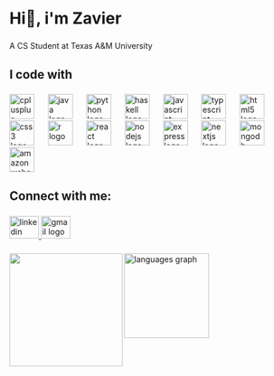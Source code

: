 <h1 align="left">Hi👋, i'm Zavier</h1>

###

<p align="left">A CS Student at Texas A&M University</p>

###

<h2 align="left">I code with</h2>

###

<div align="left">
  <img src="https://skillicons.dev/icons?i=cpp" height="44" alt="cplusplus logo"  />
  <img width="16" />
  <img src="https://skillicons.dev/icons?i=java" height="44" alt="java logo"  />
  <img width="16" />
  <img src="https://skillicons.dev/icons?i=py" height="44" alt="python logo"  />
  <img width="16" />
  <img src="https://cdn.jsdelivr.net/gh/devicons/devicon/icons/haskell/haskell-original.svg" height="44" alt="haskell logo"  />
  <img width="16" />
  <img src="https://skillicons.dev/icons?i=js" height="44" alt="javascript logo"  />
  <img width="16" />
  <img src="https://skillicons.dev/icons?i=ts" height="44" alt="typescript logo"  />
  <img width="16" />
  <img src="https://skillicons.dev/icons?i=html" height="44" alt="html5 logo"  />
  <img width="16" />
  <img src="https://skillicons.dev/icons?i=css" height="44" alt="css3 logo"  />
  <img width="16" />
  <img src="https://skillicons.dev/icons?i=r" height="44" alt="r logo"  />
  <img width="16" />
  <img src="https://skillicons.dev/icons?i=react" height="44" alt="react logo"  />
  <img width="16" />
  <img src="https://skillicons.dev/icons?i=nodejs" height="44" alt="nodejs logo"  />
  <img width="16" />
  <img src="https://skillicons.dev/icons?i=express" height="44" alt="express logo"  />
  <img width="16" />
  <img src="https://skillicons.dev/icons?i=nextjs" height="44" alt="nextjs logo"  />
  <img width="16" />
  <img src="https://skillicons.dev/icons?i=mongodb" height="44" alt="mongodb logo"  />
  <img width="16" />
  <img src="https://skillicons.dev/icons?i=aws" height="44" alt="amazonwebservices logo"  />
</div>

###

<h2 align="left">Connect with me:</h2>

###

<div align="left">
  <a href="https://www.linkedin.com/in/zvegayu/" target="_blank">
    <img src="https://raw.githubusercontent.com/maurodesouza/profile-readme-generator/master/src/assets/icons/social/linkedin/default.svg" width="52" height="40" alt="linkedin logo"  />
  </a>
  <a href="mailto::vegayuz@gmail.com" target="_blank">
    <img src="https://raw.githubusercontent.com/maurodesouza/profile-readme-generator/master/src/assets/icons/social/gmail/default.svg" width="52" height="40" alt="gmail logo"  />
  </a>
</div>

###

<img align="left" height="200" src="https://tr.rbxcdn.com/180DAY-d2aa8b558f4c73dc77ab184210a56788/420/420/Hat/Webp/noFilter"  />

###

<div align="left">
  <img src="https://github-readme-stats.vercel.app/api/top-langs?username=zavayu&locale=en&hide_title=false&layout=compact&card_width=320&langs_count=8&theme=dracula&hide_border=false&order=2" height="150" alt="languages graph"  />
</div>

###
